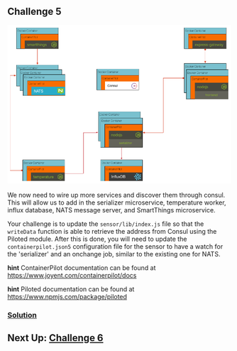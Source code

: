 ## Challenge 5

![image](../images/challenge5.png)

We now need to wire up more services and discover them through consul. This will allow us to add in the serializer microservice, temperature worker, influx database, NATS message server, and SmartThings microservice.

Your challenge is to update the `sensor/lib/index.js` file so that the `writeData` function is able to retrieve the address from Consul using the Piloted module. After this is done, you will need to update the `containerpilot.json5` configuration file for the sensor to have a watch for the 'serializer' and an onchange job, similar to the existing one for NATS.

__hint__ ContainerPilot documentation can be found at https://www.joyent.com/containerpilot/docs

__hint__ Piloted documentation can be found at https://www.npmjs.com/package/piloted

### [Solution](./SOLUTION.md)

## Next Up: [Challenge 6](../challenge6/README.md)
